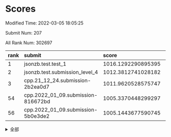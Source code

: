 # Scores

Modified Time: 2022-03-05 18:05:25

Submit Num: 207

All Rank Num: 302697

| rank |               submit               |       score        |       sigma        | pk_num |
| :--- | :--------------------------------- | :----------------- | :----------------- | :----- |
| 1    | jsonzb.test.test_1                 | 1016.1292290895395 | 0.8748202634662394 | 5845   |
| 2    | jsonzb.test.submission_level_4     | 1012.3812741028182 | 0.7925820635886104 | 5849   |
| 3    | cpp.21_12_24.submission-2b2ea0d7   | 1011.9620528575747 | 0.7767239380046954 | 5847   |
| 54   | cpp.2022_01_09.submission-816672bd | 1005.3370448299297 | 0.7099254754912342 | 5843   |
| 56   | cpp.2022_01_09.submission-5b0e3de2 | 1005.1443677590745 | 0.740712325749944  | 5850   |


<details>
<summary>全部</summary>

| rank |                 submit                 |       score        |       sigma        | pk_num |
| :--- | :------------------------------------- | :----------------- | :----------------- | :----- |
| 1    | jsonzb.test.test_1                     | 1016.1292290895395 | 0.8748202634662394 | 5845   |
| 2    | jsonzb.test.submission_level_4         | 1012.3812741028182 | 0.7925820635886104 | 5849   |
| 3    | cpp.21_12_24.submission-2b2ea0d7       | 1011.9620528575747 | 0.7767239380046954 | 5847   |
| 4    | gobigger.level_3.submission_level_3_19 | 1011.4944532241967 | 0.7922536253807497 | 5853   |
| 5    | gobigger.level_3.submission_level_3_37 | 1011.3889287987299 | 0.7663196209946365 | 5850   |
| 6    | gobigger.level_3.submission_level_3_29 | 1011.0309473379979 | 0.7655978016432027 | 5852   |
| 7    | gobigger.level_3.submission_level_3_26 | 1010.8989345363419 | 0.7872456973168506 | 5849   |
| 8    | gobigger.level_3.submission_level_3_9  | 1010.761380922153  | 0.7583451508846893 | 5843   |
| 9    | gobigger.level_3.submission_level_3_49 | 1010.7275238329192 | 0.75659616300693   | 5851   |
| 10   | gobigger.level_3.submission_level_3_0  | 1010.7151895214342 | 0.7510683010323214 | 5846   |
| 11   | gobigger.level_3.submission_level_3_33 | 1010.7003260660437 | 0.7611628076906117 | 5849   |
| 12   | gobigger.level_3.submission_level_3_42 | 1010.6728544881578 | 0.7808808969671363 | 5849   |
| 13   | gobigger.level_3.submission_level_3_23 | 1010.6163520339629 | 0.7534753756936575 | 5849   |
| 14   | gobigger.level_3.submission_level_3_24 | 1010.5689556856489 | 0.765964435135719  | 5849   |
| 15   | gobigger.level_3.submission_level_3_46 | 1010.5113542511184 | 0.7651852194185124 | 5848   |
| 16   | gobigger.level_3.submission_level_3_45 | 1010.4799775661613 | 0.759707897264036  | 5849   |
| 17   | gobigger.level_3.submission_level_3_2  | 1010.3975955216364 | 0.7649168783011783 | 5851   |
| 18   | gobigger.level_3.submission_level_3_38 | 1010.2653255323422 | 0.7800149663316854 | 5852   |
| 19   | gobigger.level_3.submission_level_3_10 | 1010.2633236612787 | 0.7446003978505411 | 5849   |
| 20   | gobigger.level_3.submission_level_3_1  | 1010.1071258149123 | 0.7621692183376106 | 5847   |
| 21   | gobigger.level_3.submission_level_3_47 | 1010.0892350518676 | 0.7687342798794461 | 5857   |
| 22   | gobigger.level_3.submission_level_3_40 | 1010.0468383070244 | 0.7467224011722375 | 5846   |
| 23   | gobigger.level_3.submission_level_3_34 | 1010.0344259685838 | 0.7713084801682975 | 5850   |
| 24   | gobigger.level_3.submission_level_3_22 | 1010.0114812331436 | 0.7714381610187376 | 5844   |
| 25   | gobigger.level_3.submission_level_3_44 | 1009.964974875115  | 0.7784125587517152 | 5846   |
| 26   | gobigger.level_3.submission_level_3_30 | 1009.9599124239787 | 0.7609024295788711 | 5848   |
| 27   | gobigger.level_3.submission_level_3_12 | 1009.9461267658415 | 0.7626153899510194 | 5841   |
| 28   | gobigger.level_3.submission_level_3_6  | 1009.8759877771839 | 0.7497574018114642 | 5845   |
| 29   | gobigger.level_3.submission_level_3_41 | 1009.8660012327699 | 0.7490065760218975 | 5848   |
| 30   | gobigger.level_3.submission_level_3_16 | 1009.8646314545138 | 0.7579485245734392 | 5850   |
| 31   | gobigger.level_3.submission_level_3_27 | 1009.8347832062439 | 0.7750496229565251 | 5852   |
| 32   | gobigger.level_3.submission_level_3_3  | 1009.8209043281116 | 0.7636047901691999 | 5846   |
| 33   | gobigger.level_3.submission_level_3_14 | 1009.817831527394  | 0.7618985408460147 | 5850   |
| 34   | gobigger.level_3.submission_level_3_8  | 1009.7837876198048 | 0.7528974420320161 | 5849   |
| 35   | gobigger.level_3.submission_level_3_32 | 1009.7448112900997 | 0.7584156558861103 | 5847   |
| 36   | gobigger.level_3.submission_level_3_36 | 1009.7365773743805 | 0.7568539019820253 | 5849   |
| 37   | gobigger.level_3.submission_level_3_35 | 1009.6334019751067 | 0.7526366927845669 | 5853   |
| 38   | gobigger.level_3.submission_level_3_20 | 1009.5241232031641 | 0.7649767419540586 | 5844   |
| 39   | gobigger.level_3.submission_level_3_39 | 1009.5087187983748 | 0.7321571493539487 | 5846   |
| 40   | gobigger.level_3.submission_level_3_21 | 1009.5085059348021 | 0.7637707216888223 | 5855   |
| 41   | gobigger.level_3.submission_level_3_25 | 1009.5017526975804 | 0.7505249638391192 | 5849   |
| 42   | gobigger.level_3.submission_level_3_5  | 1009.4781206709083 | 0.7614597169274243 | 5851   |
| 43   | gobigger.level_3.submission_level_3_28 | 1009.4211048376866 | 0.7433842004955189 | 5854   |
| 44   | gobigger.level_3.submission_level_3_31 | 1009.3826443756207 | 0.7490989491492217 | 5845   |
| 45   | gobigger.level_3.submission_level_3_17 | 1009.2725742798516 | 0.7597133914818113 | 5850   |
| 46   | gobigger.level_3.submission_level_3_43 | 1009.2621196591147 | 0.7630118565083193 | 5842   |
| 47   | gobigger.level_3.submission_level_3_7  | 1009.2236250623068 | 0.7523667673990544 | 5844   |
| 48   | gobigger.level_3.submission_level_3_11 | 1009.2078887130008 | 0.7507835052777191 | 5854   |
| 49   | gobigger.level_3.submission_level_3_13 | 1009.1342030612531 | 0.7655921811401486 | 5846   |
| 50   | gobigger.level_3.submission_level_3_15 | 1008.8743214446233 | 0.7499841727476039 | 5843   |
| 51   | gobigger.level_3.submission_level_3_48 | 1008.835021002205  | 0.7536872892618012 | 5845   |
| 52   | gobigger.level_3.submission_level_3_4  | 1008.8032187105073 | 0.7412622867167121 | 5852   |
| 53   | gobigger.level_3.submission_level_3_18 | 1008.5534873148252 | 0.7510104939063914 | 5845   |
| 54   | cpp.2022_01_09.submission-816672bd     | 1005.3370448299297 | 0.7099254754912342 | 5843   |
| 55   | gobigger.level_1.submission_level_1_16 | 1005.1583296922746 | 0.7314942254941174 | 5844   |
| 56   | cpp.2022_01_09.submission-5b0e3de2     | 1005.1443677590745 | 0.740712325749944  | 5850   |
| 57   | gobigger.level_1.submission_level_1_28 | 1004.9424766075796 | 0.7273674357276109 | 5849   |
| 58   | gobigger.level_1.submission_level_1_3  | 1004.7050846665124 | 0.7227209256449131 | 5847   |
| 59   | gobigger.level_1.submission_level_1_35 | 1004.5934399753994 | 0.7194650393989757 | 5849   |
| 60   | gobigger.level_1.submission_level_1_24 | 1004.4281630500778 | 0.716026933207112  | 5849   |
| 61   | gobigger.level_1.submission_level_1_31 | 1004.3650069601387 | 0.713198661870032  | 5848   |
| 62   | gobigger.level_1.submission_level_1_26 | 1004.2342802051247 | 0.7112784242414301 | 5853   |
| 63   | gobigger.level_1.submission_level_1_5  | 1004.071064041241  | 0.7222055461858266 | 5847   |
| 64   | gobigger.level_1.submission_level_1_41 | 1004.0291016260717 | 0.7165006362277822 | 5851   |
| 65   | gobigger.level_1.submission_level_1_36 | 1003.8366244112327 | 0.7192048392039574 | 5849   |
| 66   | gobigger.level_1.submission_level_1_22 | 1003.8149461736181 | 0.7172320027447755 | 5847   |
| 67   | gobigger.level_1.submission_level_1_14 | 1003.7948063857539 | 0.7175535748599746 | 5846   |
| 68   | gobigger.level_1.submission_level_1_4  | 1003.7607727234596 | 0.7135450769544226 | 5852   |
| 69   | gobigger.level_1.submission_level_1_1  | 1003.7390298989023 | 0.72716681018893   | 5849   |
| 70   | gobigger.level_1.submission_level_1_32 | 1003.7154245960777 | 0.7226646235696115 | 5854   |
| 71   | gobigger.level_1.submission_level_1_19 | 1003.7152444434072 | 0.717201783572427  | 5855   |
| 72   | gobigger.level_1.submission_level_1_45 | 1003.6547870661841 | 0.7290422187100435 | 5852   |
| 73   | gobigger.level_1.submission_level_1_8  | 1003.6406069989135 | 0.7106237131005048 | 5849   |
| 74   | gobigger.level_1.submission_level_1_39 | 1003.6361690685687 | 0.7131962994204478 | 5846   |
| 75   | gobigger.level_1.submission_level_1_9  | 1003.6171807855364 | 0.7084677459575556 | 5859   |
| 76   | gobigger.level_1.submission_level_1_2  | 1003.5911242033238 | 0.7362046707010407 | 5852   |
| 77   | gobigger.level_1.submission_level_1_6  | 1003.5077789545528 | 0.7192235741521075 | 5854   |
| 78   | gobigger.level_1.submission_level_1_49 | 1003.5040608014631 | 0.7036830328227368 | 5844   |
| 79   | gobigger.level_1.submission_level_1_20 | 1003.4606465230448 | 0.7122302647817529 | 5850   |
| 80   | gobigger.level_1.submission_level_1_37 | 1003.4458797682454 | 0.7112195430090003 | 5848   |
| 81   | gobigger.level_1.submission_level_1_25 | 1003.3008381044036 | 0.7103761267557114 | 5850   |
| 82   | gobigger.level_1.submission_level_1_34 | 1003.2196478947561 | 0.7213684335767213 | 5846   |
| 83   | gobigger.level_1.submission_level_1_18 | 1003.18433716404   | 0.724167519891835  | 5846   |
| 84   | gobigger.level_1.submission_level_1_0  | 1003.1839190407009 | 0.7127563090470624 | 5844   |
| 85   | gobigger.level_1.submission_level_1_23 | 1003.1492596643347 | 0.7104765638288716 | 5854   |
| 86   | gobigger.level_1.submission_level_1_21 | 1003.0974080380219 | 0.7136477865852707 | 5850   |
| 87   | gobigger.level_1.submission_level_1_13 | 1002.9345807060101 | 0.7056145198992024 | 5848   |
| 88   | gobigger.level_1.submission_level_1_40 | 1002.9323444248536 | 0.7154111728407709 | 5850   |
| 89   | gobigger.level_1.submission_level_1_17 | 1002.7910377206097 | 0.7201749632854906 | 5851   |
| 90   | gobigger.level_1.submission_level_1_7  | 1002.738308113901  | 0.7155042693923049 | 5852   |
| 91   | gobigger.level_1.submission_level_1_38 | 1002.7303989918718 | 0.7103689649977695 | 5849   |
| 92   | gobigger.level_1.submission_level_1_12 | 1002.7204703425408 | 0.7050154404600053 | 5852   |
| 93   | gobigger.level_1.submission_level_1_46 | 1002.6222468391068 | 0.7155094143146071 | 5847   |
| 94   | gobigger.level_1.submission_level_1_33 | 1002.6024054763097 | 0.71511809084423   | 5849   |
| 95   | gobigger.level_1.submission_level_1_44 | 1002.597021972787  | 0.711197517643518  | 5843   |
| 96   | gobigger.level_1.submission_level_1_27 | 1002.5896025990507 | 0.7191226632824748 | 5849   |
| 97   | gobigger.level_1.submission_level_1_11 | 1002.5576040585491 | 0.7128929695954533 | 5850   |
| 98   | gobigger.level_1.submission_level_1_42 | 1002.4664706037894 | 0.7024795405045922 | 5852   |
| 99   | gobigger.level_1.submission_level_1_43 | 1002.4298023866085 | 0.7196279965623041 | 5851   |
| 100  | gobigger.level_1.submission_level_1_47 | 1002.4215785400437 | 0.713584729756198  | 5849   |
| 101  | gobigger.level_1.submission_level_1_48 | 1002.184022006823  | 0.7145180910931211 | 5850   |
| 102  | gobigger.level_1.submission_level_1_15 | 1002.1661714982828 | 0.7177111585085503 | 5854   |
| 103  | gobigger.level_1.submission_level_1_10 | 1002.1183844366637 | 0.7223594010663761 | 5851   |
| 104  | gobigger.level_1.submission_level_1_29 | 1001.4153617858507 | 0.7369079724702244 | 5851   |
| 105  | gobigger.level_1.submission_level_1_30 | 1000.8009711632071 | 0.7132048662277921 | 5846   |
| 106  | gobigger.random.submission_random_28   | 997.7288665802646  | 0.7090731354018056 | 5848   |
| 107  | gobigger.random.submission_random_1    | 997.2365013440472  | 0.7070153137140177 | 5851   |
| 108  | gobigger.random.submission_random_22   | 997.1220205216821  | 0.7063739204483716 | 5849   |
| 109  | gobigger.random.submission_random_32   | 997.0845231495163  | 0.7058376198699285 | 5844   |
| 110  | gobigger.random.submission_random_40   | 996.9624356488699  | 0.7059323634461897 | 5852   |
| 111  | gobigger.random.submission_random_23   | 996.8618184201644  | 0.7043090204617737 | 5848   |
| 112  | gobigger.random.submission_random_36   | 996.7291866222724  | 0.7013143524819704 | 5855   |
| 113  | gobigger.random.submission_random_24   | 996.5258520382594  | 0.7069501720346858 | 5852   |
| 114  | gobigger.random.submission_random_15   | 996.4526217321904  | 0.703800262014252  | 5850   |
| 115  | gobigger.random.submission_random_14   | 996.3778700846484  | 0.7216697941886904 | 5851   |
| 116  | gobigger.random.submission_random_6    | 996.3537745339349  | 0.7237649194294588 | 5855   |
| 117  | gobigger.random.submission_random_38   | 996.3481346025794  | 0.7189221368047652 | 5850   |
| 118  | gobigger.random.submission_random_43   | 996.3107708705062  | 0.7163691331631473 | 5849   |
| 119  | gobigger.random.submission_random_13   | 996.2572639227994  | 0.7035977249877574 | 5853   |
| 120  | gobigger.random.submission_random_2    | 996.1528456089629  | 0.7127299876414205 | 5845   |
| 121  | gobigger.random.submission_random_3    | 996.0686056734036  | 0.71279154646022   | 5847   |
| 122  | gobigger.random.submission_random_35   | 996.0628059440857  | 0.7208494286086361 | 5847   |
| 123  | gobigger.random.submission_random_12   | 995.9719260215184  | 0.7058700506837471 | 5851   |
| 124  | gobigger.random.submission_random_29   | 995.923168557762   | 0.7022901553386092 | 5851   |
| 125  | gobigger.random.submission_random_25   | 995.912850615881   | 0.7364434271075017 | 5847   |
| 126  | gobigger.random.submission_random_49   | 995.8939196504639  | 0.7105325650369195 | 5853   |
| 127  | gobigger.random.submission_random_18   | 995.8634353704471  | 0.7026730419171808 | 5848   |
| 128  | gobigger.random.submission_random_7    | 995.8447694256504  | 0.7138675209358619 | 5852   |
| 129  | gobigger.random.submission_random_31   | 995.8427862649709  | 0.7120628557514386 | 5847   |
| 130  | gobigger.random.submission_random_8    | 995.8322836590413  | 0.7199341471048735 | 5848   |
| 131  | gobigger.random.submission_random_44   | 995.8285934952249  | 0.7155864576445137 | 5851   |
| 132  | gobigger.random.submission_random_37   | 995.7888537514215  | 0.7119852030977297 | 5852   |
| 133  | gobigger.random.submission_random_10   | 995.7740149900253  | 0.7039979224507277 | 5853   |
| 134  | gobigger.random.submission_random_47   | 995.7351759718016  | 0.7125368993157983 | 5850   |
| 135  | gobigger.random.submission_random_45   | 995.7241076578721  | 0.7115967930970492 | 5850   |
| 136  | gobigger.random.submission_random_11   | 995.7175170043819  | 0.7109226717157702 | 5850   |
| 137  | gobigger.random.submission_random_34   | 995.6927639653272  | 0.7153470615984217 | 5852   |
| 138  | gobigger.random.submission_random_0    | 995.6651434582063  | 0.7130748052047676 | 5850   |
| 139  | gobigger.random.submission_random_4    | 995.661440665662   | 0.7263846759666531 | 5849   |
| 140  | gobigger.random.submission_random_42   | 995.6587087614366  | 0.7041115121636689 | 5852   |
| 141  | gobigger.random.submission_random_5    | 995.6540899909512  | 0.700472709827682  | 5849   |
| 142  | gobigger.random.submission_random_27   | 995.6474012527522  | 0.7147839809300872 | 5851   |
| 143  | gobigger.random.submission_random_41   | 995.6339812798105  | 0.7206274168682193 | 5850   |
| 144  | gobigger.random.submission_random_30   | 995.616844546876   | 0.7073476955616784 | 5850   |
| 145  | gobigger.random.submission_random_20   | 995.4756935956235  | 0.7059614899594057 | 5849   |
| 146  | gobigger.random.submission_random_48   | 995.3951498165915  | 0.7314155069526481 | 5855   |
| 147  | gobigger.random.submission_random_46   | 995.3448216238149  | 0.7102401459760606 | 5846   |
| 148  | gobigger.random.submission_random_39   | 995.3237809265901  | 0.7188351965255044 | 5855   |
| 149  | gobigger.random.submission_random_26   | 995.1653383637471  | 0.7054764440894992 | 5845   |
| 150  | gobigger.random.submission_random_21   | 995.1343347533447  | 0.7129080019036699 | 5851   |
| 151  | gobigger.random.submission_random_17   | 995.1171657691398  | 0.7168728341452886 | 5848   |
| 152  | gobigger.random.submission_random_9    | 994.8849417485228  | 0.7127704405525657 | 5848   |
| 153  | gobigger.random.submission_random_19   | 994.850362387182   | 0.7072191433960667 | 5850   |
| 154  | gobigger.random.submission_random_16   | 994.7118677960314  | 0.7147002539772884 | 5848   |
| 155  | gobigger.random.submission_random_33   | 994.4813616345122  | 0.7090494450197706 | 5845   |
| 156  | gobigger.level_2.submission_level_2_40 | 993.6651743595248  | 0.7329677290484261 | 5844   |
| 157  | gobigger.level_2.submission_level_2_38 | 993.4588029221168  | 0.7476937060964358 | 5847   |
| 158  | gobigger.level_2.submission_level_2_8  | 993.3179105329455  | 0.7411217220801455 | 5852   |
| 159  | gobigger.level_2.submission_level_2_25 | 993.3169556730521  | 0.7260452491984679 | 5846   |
| 160  | gobigger.level_2.submission_level_2_19 | 993.2419831367586  | 0.7316556611559706 | 5849   |
| 161  | gobigger.level_2.submission_level_2_34 | 993.0068710892031  | 0.7459787845219192 | 5847   |
| 162  | gobigger.level_2.submission_level_2_7  | 992.9663655695621  | 0.7426089454273734 | 5851   |
| 163  | gobigger.level_2.submission_level_2_43 | 992.8882465724178  | 0.7421803802620246 | 5851   |
| 164  | gobigger.level_2.submission_level_2_17 | 992.8044626907365  | 0.7575253192591521 | 5851   |
| 165  | gobigger.level_2.submission_level_2_9  | 992.7801817816628  | 0.7312306795152191 | 5855   |
| 166  | gobigger.level_2.submission_level_2_33 | 992.7625115092203  | 0.7401996226367539 | 5845   |
| 167  | gobigger.level_2.submission_level_2_49 | 992.7447027668178  | 0.7376658498631449 | 5846   |
| 168  | gobigger.level_2.submission_level_2_48 | 992.72519567412    | 0.735021351716066  | 5851   |
| 169  | gobigger.level_2.submission_level_2_26 | 992.6909521736435  | 0.7462152874793274 | 5848   |
| 170  | gobigger.level_2.submission_level_2_36 | 992.5940089568841  | 0.7556162485615749 | 5852   |
| 171  | gobigger.level_2.submission_level_2_42 | 992.5878628948637  | 0.7348511428964682 | 5850   |
| 172  | gobigger.level_2.submission_level_2_21 | 992.4454197874527  | 0.7474690200636988 | 5849   |
| 173  | gobigger.level_2.submission_level_2_45 | 992.3854064541556  | 0.7428806383723294 | 5846   |
| 174  | gobigger.level_2.submission_level_2_47 | 992.381866773379   | 0.7360596128580099 | 5849   |
| 175  | gobigger.level_2.submission_level_2_28 | 992.3598709704759  | 0.727152651671482  | 5847   |
| 176  | gobigger.level_2.submission_level_2_10 | 992.3049970437726  | 0.7462136734213489 | 5850   |
| 177  | gobigger.level_2.submission_level_2_27 | 992.2969031824884  | 0.7471973919906288 | 5854   |
| 178  | gobigger.level_2.submission_level_2_39 | 992.1384036569559  | 0.7502439793213953 | 5852   |
| 179  | gobigger.level_2.submission_level_2_5  | 992.1335096387501  | 0.7516234033691748 | 5848   |
| 180  | gobigger.level_2.submission_level_2_4  | 992.1149742456905  | 0.7426918823445275 | 5849   |
| 181  | gobigger.level_2.submission_level_2_46 | 992.0868018136247  | 0.7406048348646966 | 5848   |
| 182  | gobigger.level_2.submission_level_2_6  | 992.0860335372295  | 0.7414093720233509 | 5853   |
| 183  | gobigger.level_2.submission_level_2_37 | 992.0767473258658  | 0.7404851862588525 | 5853   |
| 184  | gobigger.level_2.submission_level_2_11 | 992.055609259219   | 0.773420410076641  | 5847   |
| 185  | gobigger.level_2.submission_level_2_15 | 992.0469675024219  | 0.7405467229366456 | 5848   |
| 186  | gobigger.level_2.submission_level_2_29 | 992.0241324045403  | 0.7567194591117292 | 5851   |
| 187  | gobigger.level_2.submission_level_2_24 | 992.0168787919986  | 0.7537621544452084 | 5850   |
| 188  | gobigger.level_2.submission_level_2_23 | 991.9930420392079  | 0.7469425023786752 | 5852   |
| 189  | gobigger.level_2.submission_level_2_22 | 991.9273738753795  | 0.7341939420207948 | 5855   |
| 190  | gobigger.level_2.submission_level_2_44 | 991.8945001079679  | 0.7427491679269832 | 5849   |
| 191  | gobigger.level_2.submission_level_2_16 | 991.7869506506096  | 0.7514394254654714 | 5848   |
| 192  | gobigger.level_2.submission_level_2_0  | 991.7461259039466  | 0.7377082642292643 | 5853   |
| 193  | gobigger.level_2.submission_level_2_2  | 991.7385171115676  | 0.7577531205422947 | 5847   |
| 194  | gobigger.level_2.submission_level_2_20 | 991.7256216706626  | 0.743734434945368  | 5849   |
| 195  | gobigger.level_2.submission_level_2_1  | 991.6557662265509  | 0.7427182435320319 | 5856   |
| 196  | gobigger.level_2.submission_level_2_35 | 991.6537339171425  | 0.7447983974472635 | 5850   |
| 197  | gobigger.level_2.submission_level_2_41 | 991.5253378527309  | 0.7487228315624888 | 5843   |
| 198  | gobigger.level_2.submission_level_2_31 | 991.5085517742675  | 0.7561539524852138 | 5852   |
| 199  | gobigger.level_2.submission_level_2_13 | 991.4340393754472  | 0.7399063705133002 | 5845   |
| 200  | gobigger.level_2.submission_level_2_12 | 991.3689093566984  | 0.7458084311891718 | 5850   |
| 201  | gobigger.level_2.submission_level_2_30 | 991.2815190705098  | 0.7450408742022855 | 5846   |
| 202  | gobigger.level_2.submission_level_2_14 | 991.2076703788679  | 0.7502450589851473 | 5846   |
| 203  | gobigger.level_2.submission_level_2_18 | 990.7303753304069  | 0.7479121319614002 | 5852   |
| 204  | gobigger.level_2.submission_level_2_32 | 990.6370175009304  | 0.7556103556916283 | 5850   |
| 205  | gobigger.level_2.submission_level_2_3  | 988.7565637311282  | 0.792287528111043  | 5848   |
| 206  | gobigger.none.submission_none_1        | 977.6186433847901  | 1.367691670161844  | 5848   |
| 207  | gobigger.none.submission_none_0        | 977.1203022694372  | 1.246661853913619  | 5848   |

</details>